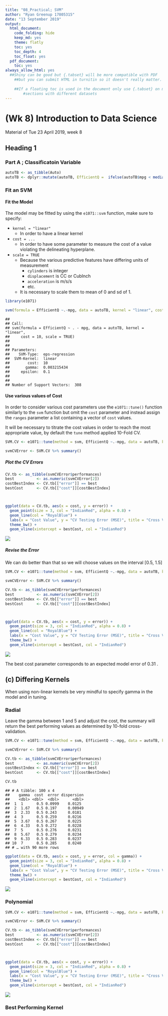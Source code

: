 ```yaml
---
title: "08_Practical; SVM"
author: "Ryan Greenup 17805315"
date: "13 September 2019"
output:
  html_document: 
    code_folding: hide
    keep_md: yes
    theme: flatly
    toc: yes
    toc_depth: 4
    toc_float: yes
  pdf_document: 
    toc: yes
always_allow_html: yes
  ##Shiny can be good but {.tabset} will be more compatible with PDF
    ##but you can submit HTML in turnitin so it doesn't really matter.
    
    ##If a floating toc is used in the document only use {.tabset} on more or less copy/pasted 
        #sections with different datasets
---
```





# (Wk 8) Introduction to Data Science
Material of Tue 23 April 2019, week 8

## Heading 1

### Part A ; Classificatoin Variable


```r
autoTB <- as_tibble(Auto)
autoTB <- dplyr::mutate(autoTB, EfficientQ =  ifelse(autoTB$mpg < median(autoTB$mpg), 0, 1) )
```

### Fit an SVM

#### Fit the Model
The model may be fitted by using the `e1071::svm` function, make sure to specify:

* `kernel = "linear"`
  - In order to have a linear kernel
* `cost = ...`
  - In order to have some parameter to measure the cost of a value violating the delineating hyperplane.
* `scale = TRUE`
  - Because the various predictive features have differing units of measurement
    - `cylinders` is integer
    - `displacement` is CC or CubInch
    - `acceleration` is m/s/s 
    - etc.
  - It is necessary to scale them to mean of 0 and sd of 1.


```r
library(e1071)

svm(formula = EfficientQ ~.-mpg, data = autoTB, kernel = "linear", cost = 10, scale = TRUE)
```

```
## 
## Call:
## svm(formula = EfficientQ ~ . - mpg, data = autoTB, kernel = "linear", 
##     cost = 10, scale = TRUE)
## 
## 
## Parameters:
##    SVM-Type:  eps-regression 
##  SVM-Kernel:  linear 
##        cost:  10 
##       gamma:  0.003215434 
##     epsilon:  0.1 
## 
## 
## Number of Support Vectors:  308
```

#### Use various values of Cost
In order to consider various cost parameters use the `e1071::tune()` function similarly to the `svm` function but omit the `cost` parameter and instead assign the `ranges` parameter a list containing a vector of `cost` values.

It will be necessary to titrate the cost values in order to reach the most appropriate value, by default the `tune` method applied 10-Fold CV.


```r
SVM.CV <- e1071::tune(method = svm, EfficientQ ~.-mpg, data = autoTB, kernel = "linear", ranges = list(cost = c(0.001, 0.1, 0.5, 1, 2, 5, 7, 10, 15, 20, 100)))

svmCVError <- SVM.CV %>% summary()
```


##### Plot the CV Errors


```r
CV.tb <- as_tibble(svmCVError$performances)
best          <- as.numeric(svmCVError[2])
costBestIndex <- CV.tb[["error"]] == best
bestCost      <- CV.tb[["cost"]][costBestIndex]



ggplot(data = CV.tb, aes(x = cost, y = error)) + 
  geom_point(size = 3, col = "IndianRed", alpha = 0.8) +
  geom_line(col = "RoyalBlue") +
  labs(x = "Cost Value", y = "CV Testing Error (MSE)", title = "Cross Validation Error") +
  theme_bw() +
  geom_vline(xintercept = bestCost, col = "IndianRed")
```

![](08_Practical_SupportVectorMachines_files/figure-html/unnamed-chunk-4-1.png)<!-- -->

##### Revise the Error

We can do better than that so we will choose values on the interval [0.5, 1.5]


```r
SVM.CV <- e1071::tune(method = svm, EfficientQ ~.-mpg, data = autoTB, kernel = "linear", ranges = list(cost = seq(from = 0.5, to = 1.5, length.out = 10)))

svmCVError <- SVM.CV %>% summary()
```



```r
CV.tb <- as_tibble(svmCVError$performances)
best          <- as.numeric(svmCVError[2])
costBestIndex <- CV.tb[["error"]] == best
bestCost      <- CV.tb[["cost"]][costBestIndex]



ggplot(data = CV.tb, aes(x = cost, y = error)) + 
  geom_point(size = 3, col = "IndianRed", alpha = 0.8) +
  geom_line(col = "RoyalBlue") +
  labs(x = "Cost Value", y = "CV Testing Error (MSE)", title = "Cross Validation Error") +
  theme_bw() +
  geom_vline(xintercept = bestCost, col = "IndianRed")
```

![](08_Practical_SupportVectorMachines_files/figure-html/unnamed-chunk-6-1.png)<!-- -->

The best cost parameter corresponds to an expected model error of 0.31 .

## (c) Differing Kernels

When using non-linear kernels be very mindful to specify gamma in the model and in tuning.

### Radial

Leave the gamma between 1 and 5 and adjust the cost, the summary will return the best performing values as determined by 10-fold cross-validation.


```r
SVM.CV <- e1071::tune(method = svm, EfficientQ ~.-mpg, data = autoTB, kernel = "radial", ranges = list(gamma = seq(from = 1, to = 7, length.out = 10),   cost = seq(from = 0.5, to = 15 , length.out = 10)))

svmCVError <- SVM.CV %>% summary()
```



```r
CV.tb <- as_tibble(svmCVError$performances)
best          <- as.numeric(svmCVError[2])
costBestIndex <- CV.tb[["error"]] == best
bestCost      <- CV.tb[["cost"]][costBestIndex]

CV.tb
```

```
## # A tibble: 100 x 4
##    gamma  cost  error dispersion
##    <dbl> <dbl>  <dbl>      <dbl>
##  1  1      0.5 0.0999    0.0125 
##  2  1.67   0.5 0.197     0.00949
##  3  2.33   0.5 0.243     0.0181 
##  4  3      0.5 0.259     0.0216 
##  5  3.67   0.5 0.267     0.0225 
##  6  4.33   0.5 0.272     0.0228 
##  7  5      0.5 0.276     0.0231 
##  8  5.67   0.5 0.279     0.0234 
##  9  6.33   0.5 0.283     0.0237 
## 10  7      0.5 0.285     0.0240 
## # … with 90 more rows
```

```r
ggplot(data = CV.tb, aes(x = cost, y = error, col = gamma)) + 
  geom_point(size = 3, col = "IndianRed", alpha = 0.8) +
  geom_line(col = "RoyalBlue") +
  labs(x = "Cost Value", y = "CV Testing Error (MSE)", title = "Cross Validation Error") +
  theme_bw() +
  geom_vline(xintercept = bestCost, col = "IndianRed")
```

![](08_Practical_SupportVectorMachines_files/figure-html/unnamed-chunk-8-1.png)<!-- -->

### Polynomial



```r
SVM.CV <- e1071::tune(method = svm, EfficientQ ~.-mpg, data = autoTB, kernel = "polynomial", ranges = list(cost = seq(from = 0.5, to = 1.5, length.out = 25)))

svmCVError <- SVM.CV %>% summary()
```



```r
CV.tb <- as_tibble(svmCVError$performances)
best          <- as.numeric(svmCVError[2])
costBestIndex <- CV.tb[["error"]] == best
bestCost      <- CV.tb[["cost"]][costBestIndex]



ggplot(data = CV.tb, aes(x = cost, y = error)) + 
  geom_point(size = 3, col = "IndianRed", alpha = 0.8) +
  geom_line(col = "RoyalBlue") +
  labs(x = "Cost Value", y = "CV Testing Error (MSE)", title = "Cross Validation Error") +
  theme_bw() +
  geom_vline(xintercept = bestCost, col = "IndianRed")
```

![](08_Practical_SupportVectorMachines_files/figure-html/unnamed-chunk-10-1.png)<!-- -->

### Best Performing Kernel


















